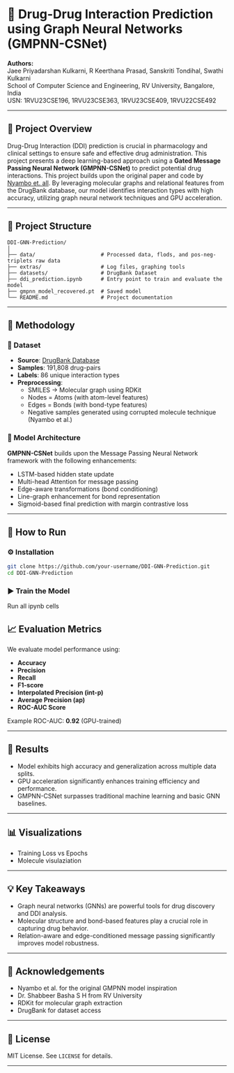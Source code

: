 
# 💊 Drug-Drug Interaction Prediction using Graph Neural Networks (GMPNN-CSNet)

**Authors:**  
Jaee Priyadarshan Kulkarni, R Keerthana Prasad, Sanskriti Tondihal, Swathi Kulkarni  
School of Computer Science and Engineering, RV University, Bangalore, India  
USN: 1RVU23CSE196, 1RVU23CSE363, 1RVU23CSE409, 1RVU22CSE492  

---

## 🧠 Project Overview

Drug-Drug Interaction (DDI) prediction is crucial in pharmacology and clinical settings to ensure safe and effective drug administration. This project presents a deep learning-based approach using a **Gated Message Passing Neural Network (GMPNN-CSNet)** to predict potential drug interactions. This project builds upon the original paper and code by [Nyambo et. all](https://academic.oup.com/bib/article/23/1/bbab441/6409692). By leveraging molecular graphs and relational features from the DrugBank database, our model identifies interaction types with high accuracy, utilizing graph neural network techniques and GPU acceleration.

---

## 📂 Project Structure

```
DDI-GNN-Prediction/
│
├── data/                     # Processed data, flods, and pos-neg-triplets raw data
├── extras/                   # Log files, graphing tools
├── datasets/                 # DrugBank Dataset
├── ddi_prediction.ipynb      # Entry point to train and evaluate the model
├── gmpnn_model_recovered.pt  # Saved model
└── README.md                 # Project documentation
```

---

## 🔬 Methodology

### 🔸 Dataset

- **Source**: [DrugBank Database](https://go.drugbank.com/)
- **Samples**: 191,808 drug-pairs
- **Labels**: 86 unique interaction types  
- **Preprocessing**:
  - SMILES → Molecular graph using RDKit
  - Nodes = Atoms (with atom-level features)
  - Edges = Bonds (with bond-type features)
  - Negative samples generated using corrupted molecule technique (Nyambo et al.)

### 🔸 Model Architecture

**GMPNN-CSNet** builds upon the Message Passing Neural Network framework with the following enhancements:

- LSTM-based hidden state update
- Multi-head Attention for message passing
- Edge-aware transformations (bond conditioning)
- Line-graph enhancement for bond representation
- Sigmoid-based final prediction with margin contrastive loss

---

## 🚀 How to Run

### ⚙️ Installation

```bash
git clone https://github.com/your-username/DDI-GNN-Prediction.git
cd DDI-GNN-Prediction
```

### ▶️ Train the Model

Run all ipynb cells


## 📈 Evaluation Metrics

We evaluate model performance using:

- **Accuracy**
- **Precision**
- **Recall**
- **F1-score**
- **Interpolated Precision (int-p)**
- **Average Precision (ap)**
- **ROC-AUC Score**

Example ROC-AUC: **0.92** (GPU-trained)

---

## 🧪 Results

- Model exhibits high accuracy and generalization across multiple data splits.
- GPU acceleration significantly enhances training efficiency and performance.
- GMPNN-CSNet surpasses traditional machine learning and basic GNN baselines.

---

## 📊 Visualizations

- Training Loss vs Epochs
- Molecule visulaziation 

---

## 💡 Key Takeaways

- Graph neural networks (GNNs) are powerful tools for drug discovery and DDI analysis.
- Molecular structure and bond-based features play a crucial role in capturing drug behavior.
- Relation-aware and edge-conditioned message passing significantly improves model robustness.

---

## 🤝 Acknowledgements

- Nyambo et al. for the original GMPNN model inspiration
- Dr. Shabbeer Basha S H from RV University
- RDKit for molecular graph extraction  
- DrugBank for dataset access  

---

## 📜 License

MIT License. See `LICENSE` for details.

---

